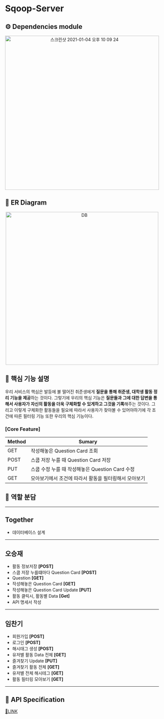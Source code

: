 # Sqoop-Server

## ⚙ Dependencies module

<p align="center">
  <img width="504" alt="스크린샷 2021-01-04 오후 10 09 24" src="https://user-images.githubusercontent.com/69755603/103541194-650d2a80-4ede-11eb-9409-2407e36dde2e.png">
</p>

## 🔗 ER Diagram

<p align="center">
  <img width="500px" alt="DB" src="https://user-images.githubusercontent.com/33858991/103500700-36b42e80-4e8f-11eb-82d1-684fd375c610.PNG">
</p>

## 📃 핵심 기능 설명

우리 서비스의 핵심은 발등에 불 떨어진 취준생에게 **질문을 통해 취준생, 대학생 활동 정리 기능을 제공**하는 것이다.
그렇기에 우리의 핵심 기능은 **질문들과 그에 대한 답변을 통해서 사용자가 자신의 활동을 더욱 구체화할 수 있게하고 그것을 기록**해주는 것이다.
그리고 이렇게 구체화한 활동들을 필요에 따라서 사용자가 찾아볼 수 있어야하기에 각 조건에 따른 필터링 기능 또한 우리의 핵심 기능이다.

### **[Core Feature]**
|Method|Sumary|
|--|--|
|GET|작성해놓은 Question Card 조회| 
|POST|스쿱 저장 누를 때 Question Card 저장|
|PUT|스쿱 수정 누를 때 작성해놓은 Question Card 수정|
|GET|모아보기에서 조건에 따라서 활동을 필터링해서 모아보기|

## 🤝 역할 분담

---

<h2> Together </h2>

- 데이터베이스 설계

---

<h2> 오승재 </h2>

- 활동 정보저장 **[POST]**
- 스쿱 저장 누를떄마다 Question Card **[POST]**
- Question **[GET]**
- 작성해놓은 Question Card **[GET]**
- 작성해놓은 Question Card Update **[PUT]**
- 활동 클릭시, 활동별 Data **[Get]**
- API 명세서 작성

---

<h2> 임찬기 </h2>

- 회원가입 **[POST]**
- 로그인 **[POST]**
- 해시태그 생성 **[POST]**
- 유저별 활동 Data 전체 **[GET]**
- 즐겨찾기 Update **[PUT]**
- 즐겨찾기 활동 전체 **[GET]**
- 유저별 전체 해시테그 **[GET]**
- 활동 필터링 모아보기 **[GET]**

---

## 📕 API Specification

[📖LINK](https://www.notion.so/Sqoop-API-Specification-fb56e53baf514e86b9dbfcf3180a1799)
